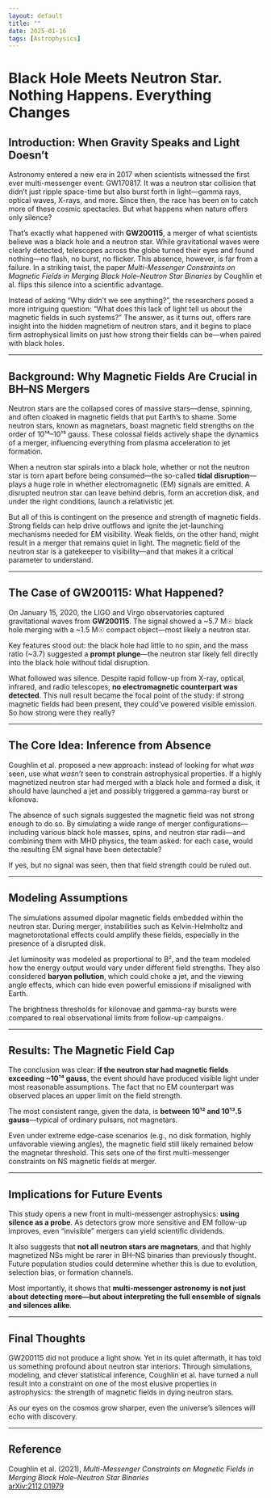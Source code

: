 ```yaml
---
layout: default
title: ""
date: 2025-01-16
tags: [Astrophysics]
---
```


# Black Hole Meets Neutron Star. Nothing Happens. Everything Changes

## Introduction: When Gravity Speaks and Light Doesn’t

Astronomy entered a new era in 2017 when scientists witnessed the first ever multi-messenger event: GW170817. It was a neutron star collision that didn’t just ripple space-time but also burst forth in light—gamma rays, optical waves, X-rays, and more. Since then, the race has been on to catch more of these cosmic spectacles. But what happens when nature offers only silence?

<!--more-->

That’s exactly what happened with **GW200115**, a merger of what scientists believe was a black hole and a neutron star. While gravitational waves were clearly detected, telescopes across the globe turned their eyes and found nothing—no flash, no burst, no flicker. This absence, however, is far from a failure. In a striking twist, the paper *Multi-Messenger Constraints on Magnetic Fields in Merging Black Hole–Neutron Star Binaries* by Coughlin et al. flips this silence into a scientific advantage.

Instead of asking “Why didn’t we see anything?”, the researchers posed a more intriguing question: “What does this lack of light tell us about the magnetic fields in such systems?” The answer, as it turns out, offers rare insight into the hidden magnetism of neutron stars, and it begins to place firm astrophysical limits on just how strong their fields can be—when paired with black holes.

---

## Background: Why Magnetic Fields Are Crucial in BH–NS Mergers

Neutron stars are the collapsed cores of massive stars—dense, spinning, and often cloaked in magnetic fields that put Earth’s to shame. Some neutron stars, known as magnetars, boast magnetic field strengths on the order of 10¹⁴–10¹⁵ gauss. These colossal fields actively shape the dynamics of a merger, influencing everything from plasma acceleration to jet formation.

When a neutron star spirals into a black hole, whether or not the neutron star is torn apart before being consumed—the so-called **tidal disruption**—plays a huge role in whether electromagnetic (EM) signals are emitted. A disrupted neutron star can leave behind debris, form an accretion disk, and under the right conditions, launch a relativistic jet.

But all of this is contingent on the presence and strength of magnetic fields. Strong fields can help drive outflows and ignite the jet-launching mechanisms needed for EM visibility. Weak fields, on the other hand, might result in a merger that remains quiet in light. The magnetic field of the neutron star is a gatekeeper to visibility—and that makes it a critical parameter to understand.

---

## The Case of GW200115: What Happened?

On January 15, 2020, the LIGO and Virgo observatories captured gravitational waves from **GW200115**. The signal showed a ~5.7 M☉ black hole merging with a ~1.5 M☉ compact object—most likely a neutron star.

Key features stood out: the black hole had little to no spin, and the mass ratio (~3.7) suggested a **prompt plunge**—the neutron star likely fell directly into the black hole without tidal disruption.

What followed was silence. Despite rapid follow-up from X-ray, optical, infrared, and radio telescopes, **no electromagnetic counterpart was detected**. This null result became the focal point of the study: if strong magnetic fields had been present, they could’ve powered visible emission. So how strong were they really?

---

## The Core Idea: Inference from Absence

Coughlin et al. proposed a new approach: instead of looking for what *was* seen, use what *wasn’t* seen to constrain astrophysical properties. If a highly magnetized neutron star had merged with a black hole and formed a disk, it should have launched a jet and possibly triggered a gamma-ray burst or kilonova.

The absence of such signals suggested the magnetic field was not strong enough to do so. By simulating a wide range of merger configurations—including various black hole masses, spins, and neutron star radii—and combining them with MHD physics, the team asked: for each case, would the resulting EM signal have been detectable?

If yes, but no signal was seen, then that field strength could be ruled out.

---

## Modeling Assumptions

The simulations assumed dipolar magnetic fields embedded within the neutron star. During merger, instabilities such as Kelvin-Helmholtz and magnetorotational effects could amplify these fields, especially in the presence of a disrupted disk.

Jet luminosity was modeled as proportional to B², and the team modeled how the energy output would vary under different field strengths. They also considered **baryon pollution**, which could choke a jet, and the viewing angle effects, which can hide even powerful emissions if misaligned with Earth.

The brightness thresholds for kilonovae and gamma-ray bursts were compared to real observational limits from follow-up campaigns.

---

## Results: The Magnetic Field Cap

The conclusion was clear: **if the neutron star had magnetic fields exceeding ~10¹⁴ gauss**, the event should have produced visible light under most reasonable assumptions. The fact that no EM counterpart was observed places an upper limit on the field strength.

The most consistent range, given the data, is **between 10¹² and 10¹³.5 gauss**—typical of ordinary pulsars, not magnetars.

Even under extreme edge-case scenarios (e.g., no disk formation, highly unfavorable viewing angles), the magnetic field still likely remained below the magnetar threshold. This sets one of the first multi-messenger constraints on NS magnetic fields at merger.

---

## Implications for Future Events

This study opens a new front in multi-messenger astrophysics: **using silence as a probe**. As detectors grow more sensitive and EM follow-up improves, even “invisible” mergers can yield scientific dividends.

It also suggests that **not all neutron stars are magnetars**, and that highly magnetized NSs might be rarer in BH–NS binaries than previously thought. Future population studies could determine whether this is due to evolution, selection bias, or formation channels.

Most importantly, it shows that **multi-messenger astronomy is not just about detecting more—but about interpreting the full ensemble of signals and silences alike**.

---

## Final Thoughts

GW200115 did not produce a light show. Yet in its quiet aftermath, it has told us something profound about neutron star interiors. Through simulations, modeling, and clever statistical inference, Coughlin et al. have turned a null result into a constraint on one of the most elusive properties in astrophysics: the strength of magnetic fields in dying neutron stars.

As our eyes on the cosmos grow sharper, even the universe’s silences will echo with discovery.

---

## Reference

Coughlin et al. (2021), *Multi-Messenger Constraints on Magnetic Fields in Merging Black Hole–Neutron Star Binaries*  
[arXiv:2112.01979](https://arxiv.org/abs/2112.01979)
